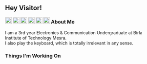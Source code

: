 ## Hey Visitor!

<p align="center">
  <a href="https://twitter.com/I5H44N">
    <img align="left" alt="Twitter" width="22px" padding:"10px" src="https://cdn.jsdelivr.net/npm/simple-icons@v3/icons/twitter.svg" />
  </a> 
  
  <a href="https://instagram.com/adi.01">
    <img align="left" alt="Instagram" width="22px" padding:"10px" src="https://cdn.jsdelivr.net/npm/simple-icons@v3/icons/instagram.svg" />
  </a>
  
  <a href="https://www.kaggle.com/ishaanaditya">
    <img align="left" alt="Kaggle" width="22px" padding:"10px" src="https://cdn.jsdelivr.net/npm/simple-icons@v3/icons/kaggle.svg" />
  </a>
  
  <a href="https://www.reddit.com/user/adi_01">
    <img align="left" alt="Reddit" width="22px" padding:"10px" src="https://cdn.jsdelivr.net/npm/simple-icons@v3/icons/reddit.svg" />
  </a>  
  
  
  <a href="mailto:ishaanaditya.v@gmail.com">
    <img align="left" alt="Mail" width="22px" padding:"10px" src="https://cdn.jsdelivr.net/npm/simple-icons@v3/icons/gmail.svg" />
  </a>
  
  <a href="https://www.linkedin.com/in/ishaan-aditya/">
    <img align="left" alt="LinkedIn" width="22px" padding:"10px" src="https://cdn.jsdelivr.net/npm/simple-icons@v3/icons/linkedin.svg" />
  </a>
</p>





### About Me
I am a 3rd year Electronics & Communication Undergraduate at Birla Institute of Technology Mesra.  
I also play the keyboard, which is totally irrelevant in any sense.

### Things I'm Working On
